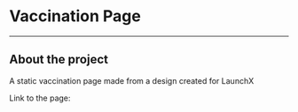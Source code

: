 # Vaccination Page
---
## About the project
A static vaccination page made from a design created for LaunchX

Link to the page: